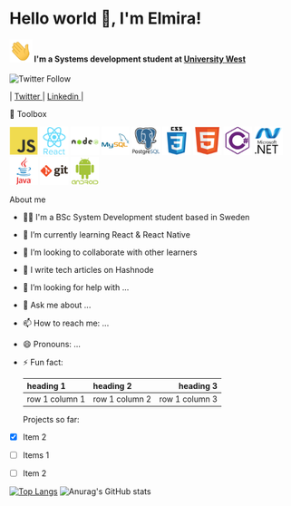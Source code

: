 # Hello world 👋, I'm Elmira!
#### <img src="/Hi.gif" width="40" height="40"/>  I'm a Systems development student at [University West](https://www.hv.se/en/)  

![Twitter Follow](https://img.shields.io/twitter/follow/elmiracodes?label=%40elmiracodes&style=social)

 | [Twitter ](https://twitter.com/elmiracodes)| [ Linkedin ](https://www.linkedin.com/in/elmirabirank/) |  

   🧰 Toolbox
   
<img src="https://github.com/devicons/devicon/blob/master/icons/javascript/javascript-original.svg" alt="JavaScript logo" width="50px" height="50px" /> <img src="https://github.com/devicons/devicon/blob/master/icons/react/react-original-wordmark.svg" alt="React" width="50px" height="50px" /> <img src="https://github.com/devicons/devicon/blob/master/icons/nodejs/nodejs-original-wordmark.svg" alt="Nodejs logo" width="50px" height="50px" /> <img src="https://github.com/devicons/devicon/blob/master/icons/mysql/mysql-original-wordmark.svg" alt="MySQL" width="50px" height="50px" /> <img src="https://github.com/devicons/devicon/blob/master/icons/postgresql/postgresql-original-wordmark.svg" alt="PostSQL" width="50px" height="50px" />  <img src="https://github.com/devicons/devicon/blob/master/icons/css3/css3-original-wordmark.svg" alt="CSS logo" width="50px" height="50px" /> <img src="https://github.com/devicons/devicon/blob/master/icons/html5/html5-original.svg" alt="HTML logo" width="50px" height="50px" /> <img src="https://github.com/devicons/devicon/blob/master/icons/csharp/csharp-line.svg" alt="Csharp" width="50px" height="50px" /> <img src="https://github.com/devicons/devicon/blob/master/icons/dot-net/dot-net-original-wordmark.svg" alt="dotnet" width="50px" height="50px" /> <img src="https://github.com/devicons/devicon/blob/master/icons/java/java-original-wordmark.svg" alt="Java" width="50px" height="50px" />  <img src="https://github.com/devicons/devicon/blob/master/icons/git/git-original-wordmark.svg" alt="Git logo" width="50px" height="50px" /> <img src="https://github.com/devicons/devicon/blob/master/icons/android/android-plain-wordmark.svg" alt="Android" width="50px" height="50px" /> 


About me
- 👩‍💻 I'm a BSc System Development student based in Sweden
- 🌱 I’m currently learning React & React Native
- 👯 I’m looking to collaborate with other learners
- 📝 I write tech articles on Hashnode 
- 🤔 I’m looking for help with ...
- 💬 Ask me about ...
- 📫 How to reach me: ...
- 😄 Pronouns: ...
- ⚡ Fun fact:  
  
  | heading 1| heading 2 | heading 3 |
  | :--- | :--- | ---:|
  | row 1 column 1 | row 1 column 2 | row 1 column 3|
  Projects so far:
 -  [x] Item 2
  - [ ] Items 1
  - [ ] Item 2
 
 
 [![Top Langs](https://github-readme-stats.vercel.app/api/top-langs/?username=elmiracodes&theme=radical)](https://github.com/anuraghazra/github-readme-stats) 
![Anurag's GitHub stats](https://github-readme-stats.vercel.app/api?username=elmiracodes&show_icons=true&theme=radical)




